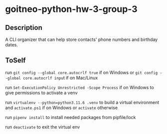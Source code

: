 # goitneo-python-hw-3-group-3

## Description
A CLI organizer that can help store contacts' phone numbers and birthday dates.

## ToSelf

run `git config --global core.autocrlf true` if on Windows or `git config --global core.autocrlf inpu`t if on Mac/Linux

run `Set-ExecutionPolicy Unrestricted -Scope Process` if on Windows to give permissions to activate a venv

run `virtualenv --python=python3.11.6 .venv` to build a virtual environment and `activate.ps1` if on Windows or `activate` otherwise

run `pipenv install` to install needed packages from pipfile/lock

run `deactivate` to exit the virtual env